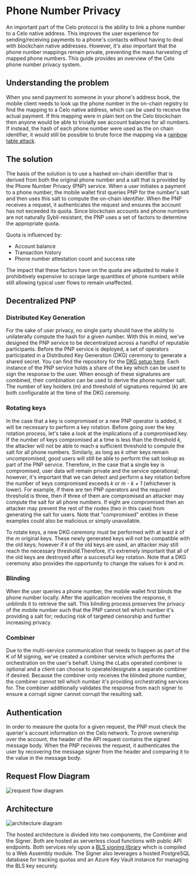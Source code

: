 # Phone Number Privacy

An important part of the Celo protocol is the ability to link a phone number to a Celo native address. This improves the user experience for sending/receiving payments to a phone's contacts without having to deal with blockchain native addresses. However, it's also important that the phone number mappings remain private, preventing the mass harvesting of mapped phone numbers. This guide provides an overview of the Celo phone number privacy system.

## Understanding the problem

When you send payment to someone in your phone's address book, the mobile client needs to look up the phone number in the on-chain registry to find the mapping to a Celo native address, which can be used to receive the actual payment. If this mapping were in plain text on the Celo blockchain then anyone would be able to trivially see account balances for all numbers. If instead, the hash of each phone number were used as the on chain identifier, it would still be possible to brute force the mapping via a [rainbow table attack](https://en.wikipedia.org/wiki/Rainbow_table). 

## The solution

The basis of the solution is to use a hashed on-chain identifier that is derived from both the original phone number and a salt that is provided by the Phone Number Privacy (PNP) service. When a user initiates a payment to a phone number, the mobile wallet first queries PNP for the number's salt and then uses this salt to compute the on-chain identifier. When the PNP receives a request, it authenticates the request and ensures the account has not exceeded its quota. Since blockchain accounts and phone numbers are not naturally Sybil-resistant, the PNP uses a set of factors to determine the appropriate quota. 

Quota is influenced by:

- Account balance
- Transaction history
- Phone number attestation count and success rate

The impact that these factors have on the quota are adjusted to make it prohibitively expensive to scrape large quantities of phone numbers while still allowing typical user flows to remain unaffected.

## Decentralized PNP

### Distributed Key Generation

For the sake of user privacy, no single party should have the ability to unilaterally compute the hash for a given number. With this in mind, we've designed the PNP service to be decentralized across a handful of reputable participants. Before the PNP service is deployed, a set of operators participated in a Distributed Key Generation (DKG) ceremony to generate a shared secret. You can find the repository for the [DKG setup here](https://github.com/celo-org/celo-threshold-bls-rs). Each instance of the PNP service holds a share of the key which can be used to sign the response to the user. When enough of these signatures are combined, their combination can be used to derive the phone number salt. The number of key holders (_m_) and threshold of signatures required (_k_) are both configurable at the time of the DKG ceremony.

### Rotating keys

In the case that a key is compromised or a new PNP operator is added, it will be necessary to perform a key rotation. Before going over the key rotation process, let's take a look at the implications of a compromised key. If the number of keys compromised at a time is less than the threshold _k_, the attacker will not be able to reach a sufficient threshold to compute the salt for all phone numbers. Similarly, as long as _k_ other keys remain uncompromised, good users will still be able to perform the salt lookup as part of the PNP service. Therefore, in the case that a single key is compromised, user data will remain private and the service operational; however, it's important that we can detect and perform a key rotation before the number of keys compromised exceeds _k_ or _m - k + 1_ (whichever is lower). For example, if there are ten PNP operators and the required threshold is three, then if three of them are compromised an attacker may compute the salt for all phone numbers. If eight are compromised then an attacker may prevent the rest of the nodes (two in this case) from generating the salt for users. Note that "compromised" entities in these examples could also be malicious or simply unavailable.

To rotate keys, a new DKG ceremony must be performed with at least _k_ of the _m_ original keys. These newly generated keys will not be compatible with the old keys; however if _k_ of the old keys are used, an attacker may still reach the necessary threshold.Therefore, it's extremely important that all of the old keys are destroyed after a successful key rotation. Note that a DKG ceremony also provides the opportunity to change the values for _k_ and _m_.

### Blinding

When the user queries a phone number, the mobile wallet first blinds the phone number locally. After the application receives the response, it unblinds it to retrieve the salt. This blinding process preserves the privacy of the mobile number such that the PNP cannot tell which number it's providing a salt for; reducing risk of targeted censorship and further increasing privacy.  

### Combiner

Due to the multi-service communication that needs to happen as part of the K of M signing, we've created a combiner service which performs the orchestration on the user's behalf. Using the cLabs operated combiner is optional and a client can choose to operate/designate a separate combiner if desired. Because the combiner only receives the blinded phone number, the combiner cannot tell which number it's providing orchestrating services for. The combiner additionally validates the response from each signer to ensure a corrupt signer cannot corrupt the resulting salt.

## Authentication

In order to measure the quota for a given request, the PNP must check the querier's account information on the Celo network. To prove ownership over the account, the header of the API request contains the signed message body. When the PNP receives the request, it authenticates the user by recovering the message signer from the header and comparing it to the value in the message body.

## Request Flow Diagram

![request flow diagram](https://storage.googleapis.com/celo-website/docs/pgpnp-flow.svg)

## Architecture

![architecture diagram](https://storage.googleapis.com/celo-website/docs/pgpnp-architecture.jpg)

The hosted architecture is divided into two components, the Combiner and the Signer. Both are hosted as serverless cloud functions with public API endpoints. Both services rely upon a [BLS signing library](https://github.com/celo-org/blind-threshold-bls-wasm#e1e2f8a) which is compiled to a Web Assembly module. The Signer also leverages a hosted PostgreSQL database for tracking quotas and an Azure Key Vault instance for managing the BLS key securely.
